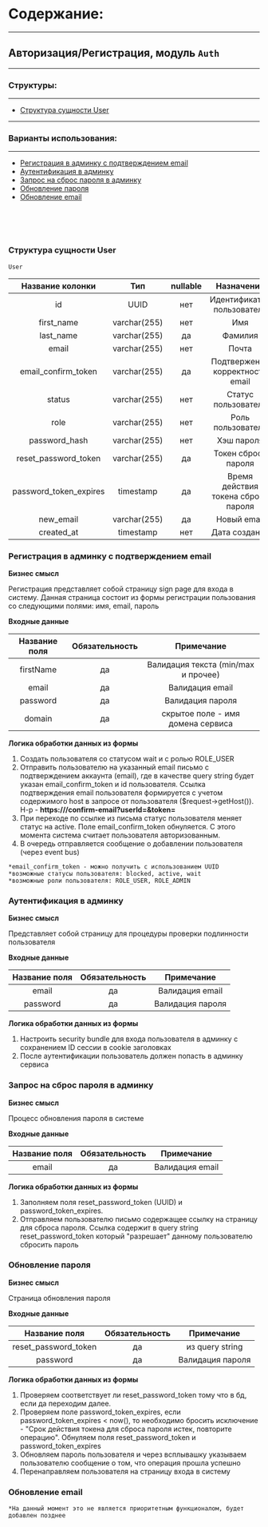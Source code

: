 # Содержание:

---
## Авторизация/Регистрация, модуль `Auth`

---

### Структуры:

---
- [Структура сущности User](#user-structure)

---
### Варианты использования:

---
- [Регистрация в админку c подтверждением email](#sign-up-to-admin)
- [Аутентификация в админку](#sign-in-to-admin)
- [Запрос на сброс пароля в админку](#access-recovery-to-admin)
- [Обновление пароля](#password-udate-to-admin)
- [Обновление email](#email-udate-to-admin)

<br>
<br>
<br>

### Структура сущности User <a name="user-structure"></a>

`User`

|    Название колонки     |     Тип      | nullable |             Назначение              |
|:-----------------------:|:------------:|:--------:|:-----------------------------------:|
|           id            |     UUID     |   нет    |     Идентификатор пользователя      |
|       first_name        | varchar(255) |   нет    |                 Имя                 |
|        last_name        | varchar(255) |    да    |               Фамилия               |
|          email          | varchar(255) |   нет    |                Почта                |
|   email_confirm_token   | varchar(255) |    да    |   Подтвержение корректности email   |
|         status          | varchar(255) |   нет    |         Статус пользователя         |
|          role           | varchar(255) |   нет    |          Роль пользователя          |
|      password_hash      | varchar(255) |   нет    |             Хэш пароля              |
|  reset_password_token   | varchar(255) |    да    |         Токен сброса пароля         |
| password_token_expires  |  timestamp   |    да    | Время действия токена сброса пароля |
|        new_email        | varchar(255) |    да    |             Новый email             |
|       created_at        |  timestamp   |   нет    |            Дата создания            |



### Регистрация в админку c подтверждением email <a name="sign-up-to-admin"></a>

**Бизнес смысл**

Регистрация представляет собой страницу sign page для входа в систему. Данная страница состоит из формы регистрации пользования со следующими полями: имя, email, пароль

**Входные данные**

| Название поля | Обязательность |             Примечание              |
|:-------------:|:--------------:|:-----------------------------------:|
|   firstName   |       да       | Валидация текста (min/max и прочее) |
|     email     |       да       |           Валидация email           |
|   password    |       да       |          Валидация пароля           |
|    domain     |       да       |  скрытое поле - имя домена сервиса  |

**Логика обработки данных из формы**

1. Создать пользователя со статусом wait и с ролью ROLE_USER
2. Отправить пользователю на указанный email письмо с подтверждением аккаунта (email), где в качестве query string будет указан email_confirm_token и id пользователя. Ссылка подтверждения email пользователя формируется с учетом содержимого host в запросе от пользователя ($request->getHost()). Н-р - **https://<hostName>/confirm-email?userId=<id>&token=<token>**
3. При переходе по ссылке из письма статус пользователя меняет статус на active. Поле email_confirm_token обнуляется. С этого момента система считает пользователя авторизованным.
4. В очередь отправляется сообщение о добавлении пользователя (через event bus)

`*email_confirm_token - можно получить с использованием UUID`  
`*возможные статусы пользователя: blocked, active, wait`  
`*возможные роли пользователя: ROLE_USER, ROLE_ADMIN`  



### Аутентификация в админку<a name="sign-in-to-admin"></a>

**Бизнес смысл**

Представляет собой страницу для процедуры проверки подлинности пользователя

**Входные данные**

| Название поля | Обязательность |             Примечание              |
|:-------------:|:--------------:|:-----------------------------------:|
|     email     |       да       |           Валидация email           |
|   password    |       да       |          Валидация пароля           |

**Логика обработки данных из формы**

1. Настроить security bundle для входа пользователя в админку с сохранением ID сессии в cookie заголовках
2. После аутентификации пользователь должен попасть в админку сервиса



### Запрос на сброс пароля в админку<a name="access-recovery-to-admin"></a>

**Бизнес смысл**

Процесс обновления пароля в системе

**Входные данные**

| Название поля | Обязательность |             Примечание              |
|:-------------:|:--------------:|:-----------------------------------:|
|     email     |       да       |           Валидация email           |

**Логика обработки данных из формы**

1. Заполняем поля reset_password_token (UUID) и password_token_expires.
2. Отправляем пользователю письмо содержащее ссылку на страницу для сброса пароля. Ссылка содержит в query string reset_password_token который "разрешает" данному пользователю сбросить пароль



### Обновление пароля<a name="password-udate-to-admin"></a>

**Бизнес смысл**

Страница обновления пароля

**Входные данные**

|     Название поля      | Обязательность |    Примечание     |
|:----------------------:|:--------------:|:-----------------:|
|  reset_password_token  |       да       |  из query string  |
|        password        |       да       | Валидация пароля  |

**Логика обработки данных из формы**

1. Проверяем соответствует ли reset_password_token тому что в бд, если да переходим далее.
2. Проверяем поле password_token_expires, если password_token_expires < now(), то необходимо бросить исключение - "Срок действия токена для сброса пароля истек, повторите операцию". Обнуляем поля reset_password_token и password_token_expires
3. Обновляем пароль пользователя и через всплывашку указываем пользователю сообщение о том, что операция прошла успешно
4. Перенаправляем пользователя на страницу входа в систему



### Обновление email<a name="password-udate-to-admin"></a>

`*На данный момент это не является приоритетным функционалом, будет добавлен позднее`